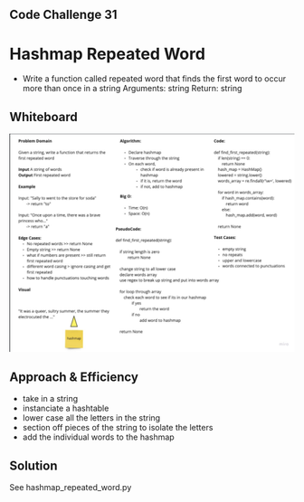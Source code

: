 ## Code Challenge 31
# Hashmap Repeated Word

- Write a function called repeated word that finds the first word to occur more than once in a string
Arguments: string
Return: string

## Whiteboard
![Whiteboard](hashmap_repeated_word.png)

## Approach & Efficiency
- take in a string
- instanciate a hashtable
- lower case all the letters in the string
- section off pieces of the string to isolate the letters
- add the individual words to the hashmap

## Solution
See hashmap_repeated_word.py
